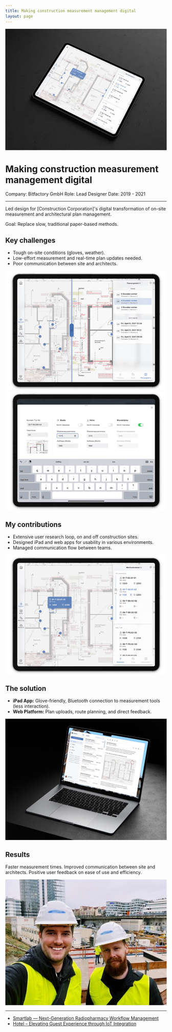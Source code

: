 ```yaml
---
title: Making construction measurement management digital
layout: page
---
```


<img src="/images/case-study-construction-ui.jpg" class="image-transition-2" alt="A tablet displays a construction plan or blueprint with detailed annotations and measurements. The interface uses a clean, technical aesthetic with a light background and blue accents to highlight key areas and dimensions. The layout is organized with clear labels and a sidebar provides additional tools or information.">


# Making construction measurement management digital

Company: Bitfactory GmbH
Role: Lead Designer
Date: 2019 - 2021

***
Led design for [Construction Corporation]'s digital transformation of on-site measurement and architectural plan management.

Goal: Replace slow, traditional paper-based methods.

## Key challenges
* Tough on-site conditions (gloves, weather).
* Low-effort measurement and real-time plan updates needed.
* Poor communication between site and architects.

<img src="/images/case-study-construction-3.png" class="transparent" alt="A tablet displays a construction plan comparison interface, overlaying different revisions of a blueprint. The left side shows the main plan with blue highlights and annotations, while a semi-transparent panel on the right allows for comparing various revisions (e.g., '5 hours ago,' '4 hours ago'). The interface is clean and technical, with a focus on precision and detail." />

<img src="/images/case-study-construction-2.png" class="transparent" alt="A tablet displays a data input form, likely for specifying dimensions or properties in a construction or architectural context. The interface features clearly labeled fields for measurements like 'Breite' (width), 'Höhe' (height), and 'Wandstärke' (wall thickness), along with corresponding input fields and toggle switches. A digital keyboard is visible at the bottom of the screen, ready for user input. A small floor plan is visible on the left, providing visual context." />

## My contributions
* Extensive user research loop, on and off construction sites.
* Designed iPad and web apps for usability in various environments.
* Managed communication flow between teams.

<img src="/images/case-study-construction-1.png" class="transparent" alt="A tablet displays a construction plan or blueprint with detailed annotations and measurements. The interface uses a clean, technical aesthetic with a light background and blue accents to highlight key areas and dimensions. The layout is organized with clear labels, and a sidebar provides additional tools or information." />

## The solution
* **iPad App:** Glove-friendly, Bluetooth connection to measurement tools (less interaction).
* **Web Platform:** Plan uploads, route planning, and direct feedback.

<img src="/images/case-study-construction-desktop.jpg" alt="A laptop displays a modern messaging client interface with a construction-related conversation open. The main message pane shows a blueprint or floor plan preview. The interface features a clean and organized layout, common in contemporary messaging applications, with a sidebar for contacts or channels and a clear message window." />

## Results
Faster measurement times. Improved communication between site and architects. Positive user feedback on ease of use and efficiency.

<img src="/images/matthias-nagel-geffrey-bos.jpg" alt="A selfie of two visitors, Matthias Nagel and Geffrey van der Bos, wearing white hard hats and yellow safety vests, smiling in front of a construction site. The background shows ongoing construction with buildings and equipment, suggesting they are observing the site." />

***
- [Smartlab — Next-Generation Radiopharmacy Workflow Management](/portfolio/smartlab/)
- [Hotel – Elevating Guest Experience through IoT Integration](/portfolio/hotel/)
